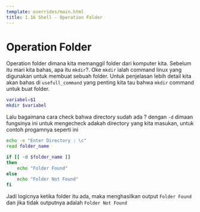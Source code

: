 ```yaml
---
template: overrides/main.html
title: 1.16 Shell - Operation Folder
---
```



# Operation Folder

Operation folder dimana kita memanggil folder dari komputer kita. Sebelum itu mari kita bahas, apa itu `mkdir`?. Oke `mkdir` ialah command linux yang digunakan untuk membuat sebuah folder. Untuk penjelasan lebih detail kita akan bahas di `usefull_command` yang penting kita tau bahwa `mkdir` command untuk buat folder.

```bash
variabel=$1
mkdir $variabel
```

Lalu bagaimana cara check bahwa directory sudah ada ? dengan `-d` dimaan fungsinya ini untuk mengecheck adakah directory yang kita masukan, untuk contoh progamnya seperti ini

```bash
echo -e "Enter Directory : \c"
read folder_name

if [[ -d $folder_name ]]
then
    echo "Folder Found"
else
    echo "Folder Not Found"
fi
```
Jadi logicnya ketika folder itu ada, maka menghasilkan output `Folder Found` dan jika tidak outputnya adalah `Folder Not Found`
